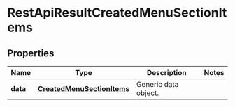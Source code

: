 
# RestApiResultCreatedMenuSectionItems

## Properties
Name | Type | Description | Notes
------------ | ------------- | ------------- | -------------
**data** | [**CreatedMenuSectionItems**](CreatedMenuSectionItems.md) | Generic data object. | 



